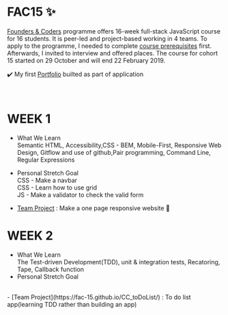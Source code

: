 # FAC15 :sparkles:
[Founders & Coders](https://foundersandcoders.com/) programme offers 16-week full-stack JavaScript course for 16 students. It is peer-led and project-based working in 4 teams. To apply to the programme, I needed to complete [course prerequisites](https://foundersandcoders.com/apply/prerequisites/) first. Afterwards, I invited to interview and offered places. The course for cohort 15 started on 29 October and will end 22 February 2019.

:heavy_check_mark: My first [Portfolio](https://whooolia.github.io/First-Portfolio/) builted as part of application
<br><br><br>

# WEEK 1
- What We Learn
<br>Semantic HTML, Accessibility,CSS - BEM, Mobile-First, Responsive Web Design, Gitflow and use of github,Pair programming, Command Line, Regular Expressions
 
- Personal Stretch Goal
<br>CSS - Make a navbar
<br>CSS - Learn how to use grid
<br>JS - Make a validator to check the valid form
  
- [Team Project](https://fac-15.github.io/CC/) : Make a one page responsive website :muscle:

# WEEK 2
- What We Learn
<br> The Test-driven Development(TDD), unit & integration tests, Recatoring, Tape, Callback function
- Personal Stretch Goal
<br>
- [Team Project](https://fac-15.github.io/CC_toDoList/) : To do list app(learning TDD rather than building an app)

